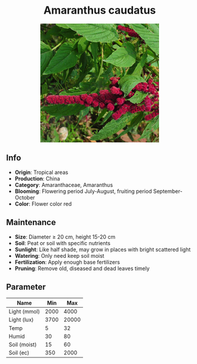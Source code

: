 <h1 align='center'>Amaranthus caudatus</h1>
<p align="center">
    <img 
        align='center'
        width='320'
        src="../images/amaranthus caudatus.png" 
        alt='Amaranthus caudatus' />
</p>

## Info

 - **Origin**: Tropical areas
 - **Production**: China
 - **Category**: Amaranthaceae, Amaranthus
 - **Blooming**: Flowering period July-August, fruiting period September-October
 - **Color**: Flower color red

## Maintenance

 - **Size**: Diameter ≥ 20 cm, height 15-20 cm
 - **Soil**: Peat or soil with specific nutrients
 - **Sunlight**: Like half shade, may grow in places with bright scattered light
 - **Watering**: Only need keep soil moist
 - **Fertilization**: Apply enough base fertilizers
 - **Pruning**: Remove old, diseased and dead leaves timely

## Parameter

| Name         | Min  | Max   |
|--------------|------|-------|
| Light (mmol) | 2000 | 4000  |
| Light (lux)  | 3700 | 20000 |
| Temp         | 5    | 32    |
| Humid        | 30   | 80    |
| Soil (moist) | 15   | 60    |
| Soil (ec)    | 350  | 2000  |